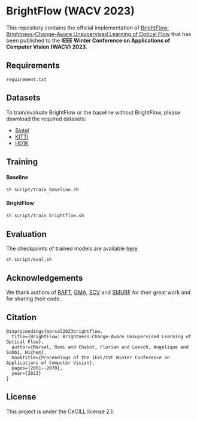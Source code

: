# BrightFlow (WACV 2023)
This repository contains the official implementation of [BrightFlow: Brightness-Change-Aware Unsupervised Learning of Optical Flow](https://openaccess.thecvf.com/content/WACV2023/html/Marsal_BrightFlow_Brightness-Change-Aware_Unsupervised_Learning_of_Optical_Flow_WACV_2023_paper.html) that has been published to the **IEEE Winter Conference on Applications of Computer Vision (WACV) 2023**.

## Requirements

```
requirement.txt
```

## Datasets

To train/evaluate BrightFlow or the baseline without BrightFlow, please download the required datasets:
* [Sintel](http://sintel.is.tue.mpg.de/)
* [KITTI](https://www.cvlibs.net/datasets/kitti/eval_scene_flow.php?benchmark=flow)
* [HD1K](http://hci-benchmark.iwr.uni-heidelberg.de/)

## Training

#### Baseline



```
sh script/train_baseline.sh
```

#### BrightFlow

```
sh script/train_brightflow.sh
```

## Evaluation 

The checkpoints of trained models are available [here](https://drive.google.com/drive/folders/1r2LrW3svWW1kQ98u2D8CaapHXjrV43zD?usp=drive_link). 

```
sh script/eval.sh
```

## Acknowledgements

We thank authors of [RAFT](https://github.com/princeton-vl/RAFT/), [GMA](https://github.com/zacjiang/GMA), [SCV](https://github.com/zacjiang/SCV) and [SMURF](https://github.com/google-research/google-research/tree/master/smurf) for their great work and for sharing their code.

## Citation

```
@inproceedings{marsal2023brightflow,
  title={BrightFlow: Brightness-Change-Aware Unsupervised Learning of Optical Flow},
  author={Marsal, Remi and Chabot, Florian and Loesch, Angelique and Sahbi, Hichem},
  booktitle={Proceedings of the IEEE/CVF Winter Conference on Applications of Computer Vision},
  pages={2061--2070},
  year={2023}
}
```

## License

This project is under the CeCILL license 2.1.